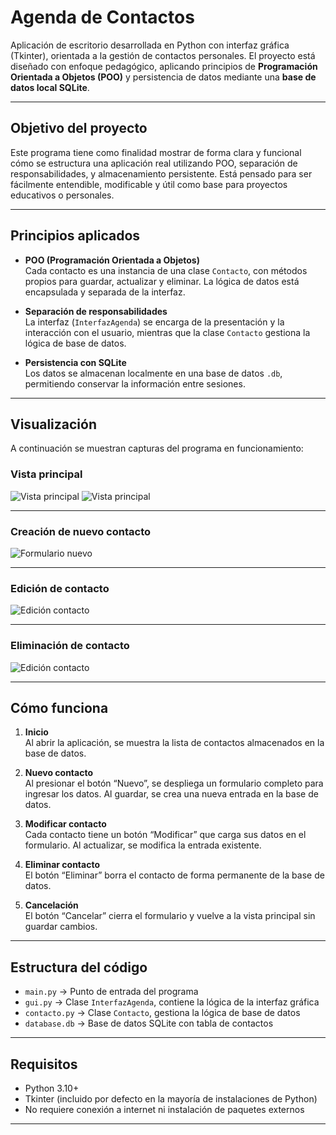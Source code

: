 # Agenda de Contactos

Aplicación de escritorio desarrollada en Python con interfaz gráfica (Tkinter), orientada a la gestión de contactos personales. El proyecto está diseñado con enfoque pedagógico, aplicando principios de **Programación Orientada a Objetos (POO)** y persistencia de datos mediante una **base de datos local SQLite**.

---

## Objetivo del proyecto

Este programa tiene como finalidad mostrar de forma clara y funcional cómo se estructura una aplicación real utilizando POO, separación de responsabilidades, y almacenamiento persistente. Está pensado para ser fácilmente entendible, modificable y útil como base para proyectos educativos o personales.

---

## Principios aplicados

- **POO (Programación Orientada a Objetos)**  
  Cada contacto es una instancia de una clase `Contacto`, con métodos propios para guardar, actualizar y eliminar. La lógica de datos está encapsulada y separada de la interfaz.

- **Separación de responsabilidades**  
  La interfaz (`InterfazAgenda`) se encarga de la presentación y la interacción con el usuario, mientras que la clase `Contacto` gestiona la lógica de base de datos.

- **Persistencia con SQLite**  
  Los datos se almacenan localmente en una base de datos `.db`, permitiendo conservar la información entre sesiones.

---

## Visualización

A continuación se muestran capturas del programa en funcionamiento:

### Vista principal

![Vista principal](screenshots/vista-principal.png)
![Vista principal](screenshots/vista-principal-con-datos.png)

---

### Creación de nuevo contacto

![Formulario nuevo](screenshots/creacion-contacto.png)

---

### Edición de contacto

![Edición contacto](screenshots/edicion-contacto.png)

---

### Eliminación de contacto

![Edición contacto](screenshots/eliminacion-contacto.png)

---

## Cómo funciona

1. **Inicio**  
   Al abrir la aplicación, se muestra la lista de contactos almacenados en la base de datos.

2. **Nuevo contacto**  
   Al presionar el botón “Nuevo”, se despliega un formulario completo para ingresar los datos. Al guardar, se crea una nueva entrada en la base de datos.

3. **Modificar contacto**  
   Cada contacto tiene un botón “Modificar” que carga sus datos en el formulario. Al actualizar, se modifica la entrada existente.

4. **Eliminar contacto**  
   El botón “Eliminar” borra el contacto de forma permanente de la base de datos.

5. **Cancelación**  
   El botón “Cancelar” cierra el formulario y vuelve a la vista principal sin guardar cambios.

---

## Estructura del código

- `main.py` → Punto de entrada del programa
- `gui.py` → Clase `InterfazAgenda`, contiene la lógica de la interfaz gráfica
- `contacto.py` → Clase `Contacto`, gestiona la lógica de base de datos
- `database.db` → Base de datos SQLite con tabla de contactos

---

## Requisitos

- Python 3.10+
- Tkinter (incluido por defecto en la mayoría de instalaciones de Python)
- No requiere conexión a internet ni instalación de paquetes externos

---
